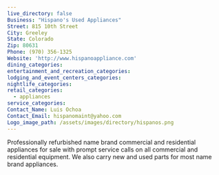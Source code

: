 ```yaml
---
live_directory: false
Business: "Hispano's Used Appliances"
Street: 815 10th Street
City: Greeley
State: Colorado
Zip: 80631
Phone: (970) 356-1325
Website: 'http://www.hispanoappliance.com'
dining_categories:
entertainment_and_recreation_categories:
lodging_and_event_centers_categories:
nightlife_categories:
retail_categories:
  - appliances
service_categories:
Contact_Name: Luis Ochoa
Contact_Email: hispanomaint@yahoo.com
Logo_image_path: /assets/images/directory/hispanos.png
---
```



Professionally refurbished name brand commercial and residential appliances for sale with prompt service calls on all commercial and residential equipment. We also carry new and used parts for most name brand appliances.